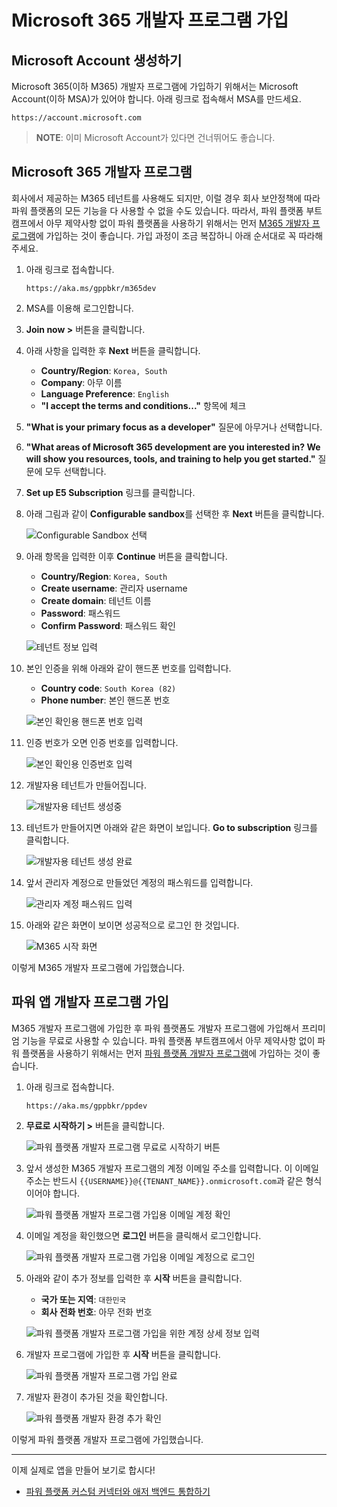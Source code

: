 # Microsoft 365 개발자 프로그램 가입 #

## Microsoft Account 생성하기 ##

Microsoft 365(이하 M365) 개발자 프로그램에 가입하기 위해서는 Microsoft Account(이하 MSA)가 있어야 합니다. 아래 링크로 접속해서 MSA를 만드세요.

```text
https://account.microsoft.com
```

> **NOTE**: 이미 Microsoft Account가 있다면 건너뛰어도 좋습니다.

## Microsoft 365 개발자 프로그램 ##

회사에서 제공하는 M365 테넌트를 사용해도 되지만, 이럴 경우 회사 보안정책에 따라 파워 플랫폼의 모든 기능을 다 사용할 수 없을 수도 있습니다. 따라서, 파워 플랫폼 부트캠프에서 아무 제약사항 없이 파워 플랫폼을 사용하기 위해서는 먼저 [M365 개발자 프로그램][m365 dev program]에 가입하는 것이 좋습니다. 가입 과정이 조금 복잡하니 아래 순서대로 꼭 따라해 주세요.

1. 아래 링크로 접속합니다.

    ```text
    https://aka.ms/gppbkr/m365dev
    ```

1. MSA를 이용해 로그인합니다.
1. **Join now >** 버튼을 클릭합니다.
1. 아래 사항을 입력한 후 **Next** 버튼을 클릭합니다.

    - **Country/Region**: `Korea, South`
    - **Company**: 아무 이름
    - **Language Preference**: `English`
    - **"I accept the terms and conditions..."** 항목에 체크

1. **"What is your primary focus as a developer"** 질문에 아무거나 선택합니다.
1. **"What areas of Microsoft 365 development are you interested in? ​We will show you resources, tools, and training to help you get started."** 질문에 모두 선택합니다.
1. **Set up E5 Subscription** 링크를 클릭합니다.
1. 아래 그림과 같이 **Configurable sandbox**를 선택한 후 **Next** 버튼을 클릭합니다.

    ![Configurable Sandbox 선택][image01]

1. 아래 항목을 입력한 이후 **Continue** 버튼을 클릭합니다.

   - **Country/Region**: `Korea, South`
   - **Create username**: 관리자 username
   - **Create domain**: 테넌트 이름
   - **Password**: 패스워드
   - **Confirm Password**: 패스워드 확인

    ![테넌트 정보 입력][image02]

1. 본인 인증을 위해 아래와 같이 핸드폰 번호를 입력합니다.

   - **Country code**: `South Korea (82)`
   - **Phone number**: 본인 핸드폰 번호

    ![본인 확인용 핸드폰 번호 입력][image03]

1. 인증 번호가 오면 인증 번호를 입력합니다.

    ![본인 확인용 인증번호 입력][image04]

1. 개발자용 테넌트가 만들어집니다.

    ![개발자용 테넌트 생성중][image05]

1. 테넌트가 만들어지면 아래와 같은 화면이 보입니다. **Go to subscription** 링크를 클릭합니다.

    ![개발자용 테넌트 생성 완료][image06]

1. 앞서 관리자 계정으로 만들었던 계정의 패스워드를 입력합니다.

    ![관리자 계정 패스워드 입력][image07]

1. 아래와 같은 화면이 보이면 성공적으로 로그인 한 것입니다.

    ![M365 시작 화면][image08]

이렇게 M365 개발자 프로그램에 가입했습니다.

## 파워 앱 개발자 프로그램 가입 ##

M365 개발자 프로그램에 가입한 후 파워 플랫폼도 개발자 프로그램에 가입해서 프리미엄 기능을 무료로 사용할 수 있습니다. 파워 플랫폼 부트캠프에서 아무 제약사항 없이 파워 플랫폼을 사용하기 위해서는 먼저 [파워 플랫폼 개발자 프로그램][pp dev program]에 가입하는 것이 좋습니다.

1. 아래 링크로 접속합니다.

    ```text
    https://aka.ms/gppbkr/ppdev
    ```

1. **무료로 시작하기 >** 버튼을 클릭합니다.

    ![파워 플랫폼 개발자 프로그램 무료로 시작하기 버튼][image09]

1. 앞서 생성한 M365 개발자 프로그램의 계정 이메일 주소를 입력합니다. 이 이메일 주소는 반드시 `{{USERNAME}}@{{TENANT_NAME}}.onmicrosoft.com`과 같은 형식이어야 합니다.

    ![파워 플랫폼 개발자 프로그램 가입용 이메일 계정 확인][image10]

1. 이메일 계정을 확인했으면 **로그인** 버튼을 클릭해서 로그인합니다.

    ![파워 플랫폼 개발자 프로그램 가입용 이메일 계정으로 로그인][image11]

1. 아래와 같이 추가 정보를 입력한 후 **시작** 버튼을 클릭합니다.

   - **국가 또는 지역**: `대한민국`
   - **회사 전화 번호**: 아무 전화 번호

    ![파워 플랫폼 개발자 프로그램 가입을 위한 계정 상세 정보 입력][image12]

1. 개발자 프로그램에 가입한 후 **시작** 버튼을 클릭합니다.

    ![파워 플랫폼 개발자 프로그램 가입 완료][image13]

1. 개발자 환경이 추가된 것을 확인합니다.

    ![파워 플랫폼 개발자 환경 추가 확인][image14]

이렇게 파워 플랫폼 개발자 프로그램에 가입했습니다.

---

이제 실제로 앱을 만들어 보기로 합시다!

- [파워 플랫폼 커스텀 커넥터와 애저 백엔드 통합하기](../custom-connectors-in-a-day)

[image01]: ./images/image01.png
[image02]: ./images/image02.png
[image03]: ./images/image03.png
[image04]: ./images/image04.png
[image05]: ./images/image05.png
[image06]: ./images/image06.png
[image07]: ./images/image07.png
[image08]: ./images/image08.png
[image09]: ./images/image09.png
[image10]: ./images/image10.png
[image11]: ./images/image11.png
[image12]: ./images/image12.png
[image13]: ./images/image13.png
[image14]: ./images/image14.png

[m365 dev program]: https://aka.ms/gppbkr/m365dev
[pp dev program]: https://aka.ms/gppbkr/ppdev
